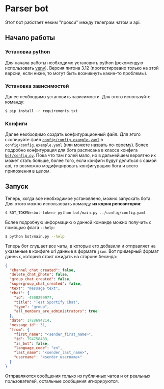 # Parser bot

Этот бот работает неким "прокси" между телеграм чатом и api.

## Начало работы

### Установка python

Для начала работы необходимо установить python (рекомендую использовать [venv](https://docs.python.org/3/library/venv.html)). Версия питона 3.12 (протестировано только на этой версии, если ниже, то могут быть возникнуть какие-то проблемы).

### Установка зависимостей

Далее необходимо установить зависимости. Для этого используйте команду:

```bash
$ pip install -r requirements.txt
```

### Конфиги

Далее необходимо создать конфигурационный файл. Для этого скопируйте файл [`config/config.example.yaml`](../config/config.example.yaml) в `config/config.example.yaml` (или можете назвать по-своему). Более подробно конфигурация для бота расписана в классе конфига [`bot/config.py`](../bot/config.py). Пока что там полей мало, но в дальнейшем вероятно их может стать больше, более того, если конфиги будут делиться с самой api, то возможно модифицировать конфигурацию бота и всего приложения в целом.

## Запуск

Теперь, когда все необходимое установлено, можно запускать бота. Для этого можно использовать команду **из корня репозитория**:

```bash
$ BOT_TOKEN=<bot-token> python bot/main.py ../config/config.yaml
```

Более подробную информацию о данной команде можно получить с помощью флага `--help`:

```bash
$ python bot/main.py --help
```

Теперь бот слушает все чаты, в которые его добавили и отправляет на указанные в конфиге url данные в формате `json`. Вот примерный формат данных, который стоит ожидать на стороне бекэнда:

```json
{
  "channel_chat_created": false,
  "delete_chat_photo": false,
  "group_chat_created": false,
  "supergroup_chat_created": false,
  "text": "message text",
  "chat": {
    "id": -4508299977,
    "title": "Test Sportify Chat",
    "type": "group",
    "all_members_are_administrators": true
  },
  "date": 1728694214,
  "message_id": 31,
  "from": {
    "first_name": "<sender_first_name>",
    "id": 794758483,
    "is_bot": false,
    "language_code": "en",
    "last_name": "<sender_last_name>",
    "username": "<sender_username>"
  }
}
```

Отправляются сообщения только из публичных чатов и от реальных пользователей, остальные сообщения игнорируются.
